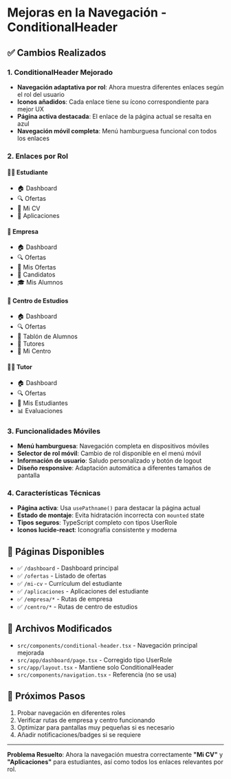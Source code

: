 # Mejoras en la Navegación - ConditionalHeader

## ✅ Cambios Realizados

### 1. ConditionalHeader Mejorado
- **Navegación adaptativa por rol**: Ahora muestra diferentes enlaces según el rol del usuario
- **Iconos añadidos**: Cada enlace tiene su ícono correspondiente para mejor UX
- **Página activa destacada**: El enlace de la página actual se resalta en azul
- **Navegación móvil completa**: Menú hamburguesa funcional con todos los enlaces

### 2. Enlaces por Rol

#### 👨‍🎓 Estudiante
- 🏠 Dashboard
- 🔍 Ofertas  
- 👤 Mi CV
- 📄 Aplicaciones

#### 🏢 Empresa
- 🏠 Dashboard
- 🔍 Ofertas
- 🏢 Mis Ofertas
- 👥 Candidatos
- 🎓 Mis Alumnos

#### 🏫 Centro de Estudios
- 🏠 Dashboard
- 🔍 Ofertas
- 👥 Tablón de Alumnos
- 👤 Tutores
- 🏫 Mi Centro

#### 👨‍🏫 Tutor
- 🏠 Dashboard
- 🔍 Ofertas
- 👥 Mis Estudiantes
- 📊 Evaluaciones

### 3. Funcionalidades Móviles
- **Menú hamburguesa**: Navegación completa en dispositivos móviles
- **Selector de rol móvil**: Cambio de rol disponible en el menú móvil
- **Información de usuario**: Saludo personalizado y botón de logout
- **Diseño responsive**: Adaptación automática a diferentes tamaños de pantalla

### 4. Características Técnicas
- **Página activa**: Usa `usePathname()` para destacar la página actual
- **Estado de montaje**: Evita hidratación incorrecta con `mounted` state
- **Tipos seguros**: TypeScript completo con tipos UserRole
- **Iconos lucide-react**: Iconografía consistente y moderna

## 🎯 Páginas Disponibles
- ✅ `/dashboard` - Dashboard principal
- ✅ `/ofertas` - Listado de ofertas
- ✅ `/mi-cv` - Currículum del estudiante
- ✅ `/aplicaciones` - Aplicaciones del estudiante
- ✅ `/empresa/*` - Rutas de empresa
- ✅ `/centro/*` - Rutas de centro de estudios

## 🔧 Archivos Modificados
- `src/components/conditional-header.tsx` - Navegación principal mejorada
- `src/app/dashboard/page.tsx` - Corregido tipo UserRole
- `src/app/layout.tsx` - Mantiene solo ConditionalHeader
- `src/components/navigation.tsx` - Referencia (no se usa)

## 🚀 Próximos Pasos
1. Probar navegación en diferentes roles
2. Verificar rutas de empresa y centro funcionando
3. Optimizar para pantallas muy pequeñas si es necesario
4. Añadir notificaciones/badges si se requiere

---
**Problema Resuelto**: Ahora la navegación muestra correctamente **"Mi CV"** y **"Aplicaciones"** para estudiantes, así como todos los enlaces relevantes por rol.
